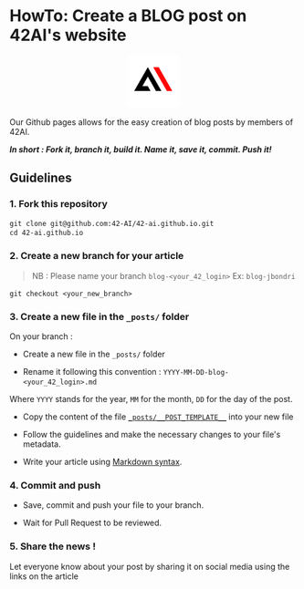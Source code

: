 # HowTo: Create a BLOG post on 42AI's website

<img src='../assets/img/logo/logo_bg_white.png' width=18% style="margin-left: 41%; margin-right: 41%"/>

Our Github pages allows for the easy creation of blog posts by members of 42AI. 

***In short : Fork it, branch it, build it. Name it, save it, commit. Push it!***

## Guidelines

### 1. Fork this repository 

```
git clone git@github.com:42-AI/42-ai.github.io.git
cd 42-ai.github.io
```

### 2. Create a new branch for your article

> NB : Please name your branch `blog-<your_42_login>`
> Ex: `blog-jbondri`

```git branch -c blog-<your_42_login
git checkout <your_new_branch>
```

### 3. Create a new file in the `_posts/` folder

On your branch : 

- Create a new file in the `_posts/` folder

- Rename it following this convention : `YYYY-MM-DD-blog-<your_42_login>.md`

Where `YYYY` stands for the year, `MM` for the month, `DD` for the day of the post. 

- Copy the content of the file [`_posts/__POST_TEMPLATE__`](./__POST_TEMPLATE__) into your new file

- Follow the guidelines and make the necessary changes to your file's metadata. 

- Write your article using [Markdown syntax](https://www.markdownguide.org/basic-syntax/). 

### 4. Commit and push 

- Save, commit and push your file to your branch. 

- Wait for Pull Request to be reviewed.

### 5. Share the news !

Let everyone know about your post by sharing it on social media using the links on the article 


